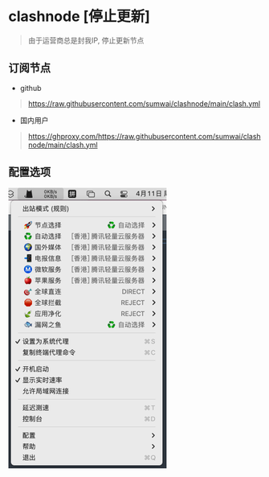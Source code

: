 # clashnode [停止更新]

> 由于运营商总是封我IP, 停止更新节点

## 订阅节点

- github

> https://raw.githubusercontent.com/sumwai/clashnode/main/clash.yml

- 国内用户

> https://ghproxy.com/https://raw.githubusercontent.com/sumwai/clashnode/main/clash.yml

## 配置选项

![option](./screenshot/1.png)
